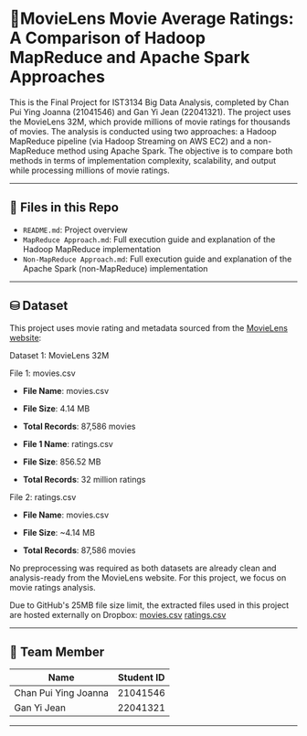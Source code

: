 # 🎥MovieLens Movie Average Ratings: A Comparison of Hadoop MapReduce and Apache Spark Approaches

This is the Final Project for IST3134 Big Data Analysis, completed by Chan Pui Ying Joanna (21041546) and Gan Yi Jean (22041321). 
The project uses the MovieLens 32M, which provide millions of movie ratings for thousands of movies. 
The analysis is conducted using two approaches: a Hadoop MapReduce pipeline (via Hadoop Streaming on AWS EC2) and a non-MapReduce method using Apache Spark. 
The objective is to compare both methods in terms of implementation complexity, scalability, and output while processing millions of movie ratings.


---

## 📁 Files in this Repo

- `README.md`: Project overview
- `MapReduce Approach.md`: Full execution guide and explanation of the Hadoop MapReduce implementation
- `Non-MapReduce Approach.md`: Full execution guide and explanation of the Apache Spark (non-MapReduce) implementation

---

## ⛁ Dataset

This project uses movie rating and metadata sourced from the [MovieLens website]([https://grouplens.org/datasets/movielens/](https://grouplens.org/datasets/movielens/32m/)):

Dataset 1: MovieLens 32M

File 1: movies.csv
- **File Name**: movies.csv

- **File Size**: 4.14 MB

- **Total Records**: 87,586 movies


- **File 1 Name**: ratings.csv
  
- **File Size**: 856.52 MB
  
- **Total Records**: 32 million ratings

File 2: ratings.csv
- **File Name**: movies.csv

- **File Size**: ~4.14 MB

- **Total Records**: 87,586 movies

No preprocessing was required as both datasets are already clean and analysis-ready from the MovieLens website. For this project, we focus on movie ratings analysis.

Due to GitHub's 25MB file size limit, the extracted files used in this project are hosted externally on Dropbox:
[movies.csv](https://www.dropbox.com/scl/fi/4fx41j8ne773yhcz8exhe/movies.csv?rlkey=8k5ovbp7eaxf240d29w45c4vv&st=2a55u5j0&dl=1)
[ratings.csv](https://www.dropbox.com/scl/fi/krkdpnw9nrb3s5qyf1h0p/ratings.csv?rlkey=349sogyz8cvvxebks0wvzsoqt&st=s1mnfnyp&dl=1)

---

## 👥 Team Member

| Name                    | Student ID  |
|-------------------------|-------------|
| Chan Pui Ying Joanna    | 21041546    |
| Gan Yi Jean             | 22041321    |

---


